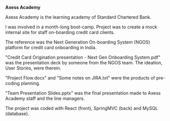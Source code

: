 <strong>Axess Academy</strong>

<p>Axess Academy is the learning academy of Standard Chartered Bank.</p>

<p> I was involved in a month-long boot-camp. Project was to create a mock internal site for staff on-boarding credit card clients.</p>

<p> The reference was the Next Generation On-boarding System (NGOS) platform for credit card onboarding in India.</p>
<p> "Credit Card Origination presentation - Next Gen Onboarding System.pdf" was the presentation deck by someone from the NGOS team. The ideation, User Stories, were therein.</p>

<p> "Project Flow.docx" and "Some notes on JIRA.txt" were the products of pre-coding planning.</p>
  
<p> "Team Presentation Slides.pptx" was the final presentation made to Axess Academy staff and the line managers. </p>

<p> The project was coded with React (front), SpringMVC (back) and MySQL (database).</p>
